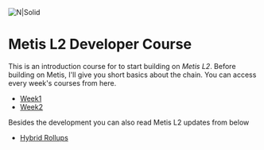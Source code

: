 ![N|Solid](https://mms.businesswire.com/media/20230202005307/en/1703523/22/MetisDAO_Logo.jpg)
# Metis L2 Developer Course

This is an introduction course for to start building on _Metis L2_. Before building on Metis, I'll give you short basics about the chain. You can access every week's courses from here. 


- [Week1](https://github.com/goksualc/Metis-Introduction/blob/master/week1.md)
- [Week2](https://github.com/goksualc/Metis-Introduction/blob/master/week2.md)


Besides the development you can also read Metis L2 updates from below 

- [Hybrid Rollups](https://github.com/goksualc/Metis-Introduction/blob/master/extras/Hybrid-Rollups.md)
